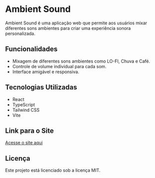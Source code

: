 # Ambient Sound

Ambient Sound é uma aplicação web que permite aos usuários mixar diferentes sons ambientes para criar uma experiência sonora personalizada.

## Funcionalidades

- Mixagem de diferentes sons ambientes como LO-FI, Chuva e Café.
- Controle de volume individual para cada som.
- Interface amigável e responsiva.

## Tecnologias Utilizadas

- React
- TypeScript
- Tailwind CSS
- Vite

## Link para o Site

[Acesse o site aqui](https://juliocoronetti-ambient-sound.vercel.app)

## Licença

Este projeto está licenciado sob a licença MIT.